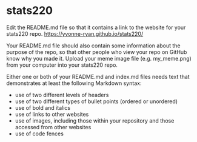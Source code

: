 # stats220

Edit the README.md file so that it contains a link to the website for your stats220 repo.
https://yvonne-ryan.github.io/stats220/

Your README.md file should also contain some information about the purpose of the repo, so that other people who view your repo on GitHub know why you made it.
Upload your meme image file (e.g. my_meme.png) from your computer into your stats220 repo.

Either one or both of your README.md and index.md files needs text that demonstrates at least the following Markdown syntax:
* use of two different levels of headers
* use of two different types of bullet points (ordered or unordered)
* use of bold and italics
* use of links to other websites
* use of images, including those within your repository and those accessed from other websites
* use of code fences
